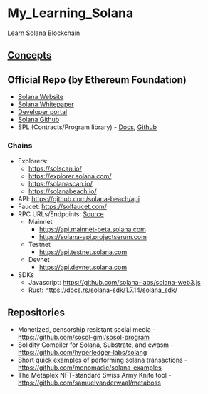 # My_Learning_Solana

Learn Solana Blockchain

## [Concepts](./Concepts)

## Official Repo (by Ethereum Foundation)

- [Solana Website](https://solana.com/)
- [Solana Whitepaper](https://solana.com/solana-whitepaper.pdf)
- [Developer portal](https://docs.solana.com/)
- [Solana Github](https://github.com/solana-labs/solana)
- SPL (Contracts/Program library) - [Docs](https://spl.solana.com/), [Github](https://github.com/solana-labs/solana-program-library)

### Chains

- Explorers:
  - https://solscan.io/
  - https://explorer.solana.com/
  - https://solanascan.io/
  - https://solanabeach.io/
- API: https://github.com/solana-beach/api
- Faucet: https://solfaucet.com/
- RPC URLs/Endpoints: [Source](https://docs.solana.com/cluster/rpc-endpoints)
  - Mainnet
    - https://api.mainnet-beta.solana.com
    - https://solana-api.projectserum.com
  - Testnet
    - https://api.testnet.solana.com
  - Devnet
    - https://api.devnet.solana.com
- SDKs
  - Javascript: https://github.com/solana-labs/solana-web3.js
  - Rust: https://docs.rs/solana-sdk/1.7.14/solana_sdk/

## Repositories

- Monetized, censorship resistant social media - https://github.com/sosol-gmi/sosol-program
- Solidity Compiler for Solana, Substrate, and ewasm - https://github.com/hyperledger-labs/solang
- Short quick examples of performing solana transactions - https://github.com/monomadic/solana-examples
- The Metaplex NFT-standard Swiss Army Knife tool - https://github.com/samuelvanderwaal/metaboss
